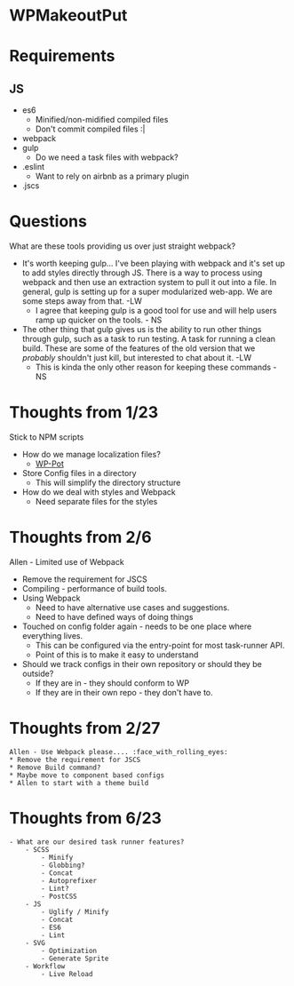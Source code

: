 # WPMakeoutPut

# Requirements

## JS
* es6
	* Minified/non-midified compiled files
	* Don't commit compiled files :|
* webpack
* gulp
	* Do we need a task files with webpack?
* .eslint
	* Want to rely on airbnb as a primary plugin
* .jscs


# Questions
What are these tools providing us over just straight webpack?
 - It's worth keeping gulp... I've been playing with webpack and it's set up to add styles directly through JS. There is a way to process using webpack and then use an extraction system to pull it out into a file. In general, gulp is setting up for a super modularized web-app. We are some steps away from that. -LW
	- I agree that keeping gulp is a good tool for use and will help users ramp up quicker on the tools. - NS
 - The other thing that gulp gives us is the ability to run other things through gulp, such as a task to run testing. A task for running a clean build. These are some of the features of the old version that we _probably_ shouldn't just kill, but interested to chat about it. -LW
	- This is kinda the only other reason for keeping these commands - NS

# Thoughts from 1/23
Stick to NPM scripts
* How do we manage localization files?
	* [WP-Pot](https://www.npmjs.com/package/wp-pot)
* Store Config files in a directory
	* This will simplify the directory structure
* How do we deal with styles and Webpack
	* Need separate files for the styles

# Thoughts from 2/6
Allen - Limited use of Webpack
* Remove the requirement for JSCS
* Compiling - performance of build tools.
* Using Webpack
	* Need to have alternative use cases and suggestions.
	* Need to have defined ways of doing things
* Touched on config folder again - needs to be one place where everything lives.
	* This can be configured via the entry-point for most task-runner API.
	* Point of this is to make it easy to understand
* Should we track configs in their own repository or should they be outside?
	* If they are in - they should conform to WP
	* If they are in their own repo - they don't have to.


# Thoughts from 2/27
	Allen - Use Webpack please.... :face_with_rolling_eyes:
	* Remove the requirement for JSCS
	* Remove Build command?
	* Maybe move to component based configs
	* Allen to start with a theme build

# Thoughts from 6/23
	- What are our desired task runner features?
		- SCSS
			- Minify
			- Globbing?
			- Concat
			- Autoprefixer
			- Lint?
			- PostCSS
		- JS
			- Uglify / Minify
			- Concat
			- ES6
			- Lint
		- SVG
			- Optimization
			- Generate Sprite
		- Workflow
			- Live Reload
